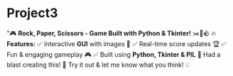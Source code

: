# Project3
"🎮 **Rock, Paper, Scissors - Game Built with Python &amp; Tkinter!** ✂️📄🪨    🔥 **Features:**   ✅ Interactive **GUI** with images 🎨   ✅ Real-time score updates 🏆   ✅ Fun &amp; engaging gameplay 🎮   ✅ Built using **Python, Tkinter &amp; PIL** 🐍    Had a blast creating this! 🚀 Try it out &amp; let me know what you think! 💡 
